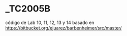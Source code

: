 # _TC2005B
código de Lab 10, 11, 12, 13 y 14 basado en https://bitbucket.org/ejuarez/barbenheimer/src/master/
